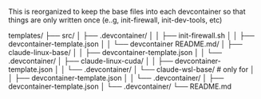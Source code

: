 This is reorganized to keep the base files into each devcontainer so that things are only written once (e..g, init-firewall, init-dev-tools, etc)

templates/
├── src/
│ ├── .devcontainer/
│ │ ├── init-firewall.sh
│ │ ├── devcontainer-template.json
│ │ └── devcontainer README.md/
│ ├── claude-linux-base/
│ │ ├── devcontainer-template.json
│ │ └── .devcontainer/
│ ├── claude-linux-cuda/
│ │ ├── devcontainer-template.json
│ │ └── .devcontainer/
│ └── claude-wsl-base/ # only for
│ │ ├── devcontainer-template.json
│ │ └── .devcontainer/
│ ├── devcontainer-template.json
│ └── .devcontainer/
└── README.md
